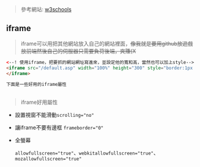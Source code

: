 > 參考網站: [w3schools](https://www.w3schools.com/tags/tag_iframe.ASP)

## iframe

> iframe可以用把其他網站放入自己的網站裡面，~~像我就是要用github放遊戲放前端然後自己的伺服器只需要負荷後端，爽賺(X~~

```HTML
<--! 使用iframe，把要抓的網站網址寫進來，並設定他的寬和高，當然也可以加上style-->
<iframe src="/default.asp" width="100%" height="300" style="border:1px solid black;">
</iframe>
    
下面是一些好用的iframe屬性
    
```



> iframe好用屬性

* 設置視窗不能滑動`scrolling="no"`

* 讓iframe不要有邊框 `frameborder="0"`

* 全螢幕 

  `allowfullscreen="true"`、`webkitallowfullscreen="true"`、`mozallowfullscreen="true"`